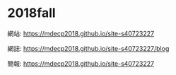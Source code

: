 # 2018fall

網站: https://mdecp2018.github.io/site-s40723227

網誌: https://mdecp2018.github.io/site-s40723227/blog

簡報: https://mdecp2018.github.io/site-s40723227
